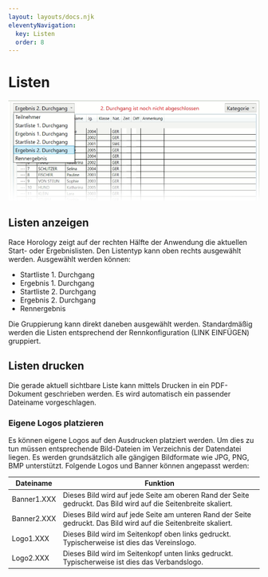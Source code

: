 ```yaml
---
layout: layouts/docs.njk
eleventyNavigation:
  key: Listen
  order: 8
---
```


# Listen

![Listen](/assets/images/de/listen.png)

## Listen anzeigen

Race Horology zeigt auf der rechten Hälfte der Anwendung die aktuellen Start- oder Ergebnislisten. Den Listentyp kann oben rechts ausgewählt werden. Ausgewählt werden können:

-	Startliste 1. Durchgang
-	Ergebnis 1. Durchgang
-	Startliste 2. Durchgang
-	Ergebnis 2. Durchgang
-	Rennergebnis

Die Gruppierung kann direkt daneben ausgewählt werden. Standardmäßig werden die Listen entsprechend der Rennkonfiguration (LINK EINFÜGEN) gruppiert. 

##	Listen drucken

Die gerade aktuell sichtbare Liste kann mittels Drucken in ein PDF-Dokument geschrieben werden. Es wird automatisch ein passender Dateiname vorgeschlagen.

###	Eigene Logos platzieren

Es können eigene Logos auf den Ausdrucken platziert werden. Um dies zu tun müssen entsprechende Bild-Dateien im Verzeichnis der Datendatei liegen. Es werden grundsätzlich alle gängigen Bildformate wie JPG, PNG, BMP unterstützt. Folgende Logos und Banner können angepasst werden:

| Dateiname | Funktion |
| - | - |
| Banner1.XXX | Dieses Bild wird auf jede Seite am oberen Rand der Seite gedruckt. Das Bild wird auf die Seitenbreite skaliert. |
| Banner2.XXX | Dieses Bild wird auf jede Seite am unteren Rand der Seite gedruckt. Das Bild wird auf die Seitenbreite skaliert. |
| Logo1.XXX | Dieses Bild wird im Seitenkopf oben links gedruckt. Typischerweise ist dies das Vereinslogo. |
| Logo2.XXX | Dieses Bild wird im Seitenkopf unten links gedruckt. Typischerweise ist dies das Verbandslogo. |
